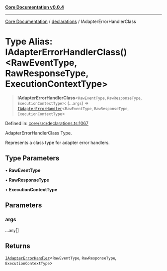 [**Core Documentation v0.0.4**](../../README.md)

***

[Core Documentation](../../modules.md) / [declarations](../README.md) / IAdapterErrorHandlerClass

# Type Alias: IAdapterErrorHandlerClass()\<RawEventType, RawResponseType, ExecutionContextType\>

> **IAdapterErrorHandlerClass**\<`RawEventType`, `RawResponseType`, `ExecutionContextType`\>: (...`args`) => [`IAdapterErrorHandler`](../interfaces/IAdapterErrorHandler.md)\<`RawEventType`, `RawResponseType`, `ExecutionContextType`\>

Defined in: [core/src/declarations.ts:1067](https://github.com/stonemjs/core/blob/e4675fc5d1a8e120fdb4d54e226a2496fdda3681/src/declarations.ts#L1067)

AdapterErrorHandlerClass Type.

Represents a class type for adapter error handlers.

## Type Parameters

• **RawEventType**

• **RawResponseType**

• **ExecutionContextType**

## Parameters

### args

...`any`[]

## Returns

[`IAdapterErrorHandler`](../interfaces/IAdapterErrorHandler.md)\<`RawEventType`, `RawResponseType`, `ExecutionContextType`\>
